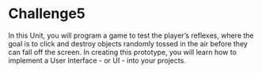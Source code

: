 # Challenge5
In this Unit, you will program a game to test the player’s reflexes, where the goal is to click and destroy objects randomly tossed in the air before they can fall off the screen. In creating this prototype, you will learn how to implement a User Interface - or UI - into your projects.
